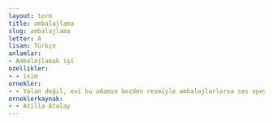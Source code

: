 ```yaml
---
layout: term
title: ambalajlama
slug: ambalajlama
letter: A
lisan: Türkçe
anlamlar:
- Ambalajlamak işi
ozellikler:
- - isim
ornekler:
- - Yalan değil, evi bu adamın bezden resmiyle ambalajlarlarsa ses epey kesilir.
orneklerkaynak:
- - Atilla Atalay
---
```

